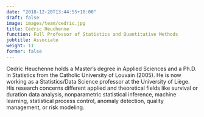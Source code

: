 ```yaml
---
date: "2018-12-20T13:44:55+10:00"
draft: false
image: images/team/cedric.jpg
title: Cédric Heuchenne
function: Full Professor of Statistics and Quantitative Methods
jobtitle: Associate
weight: 11
former: false
---
```


Cedric Heuchenne holds a Master’s degree in Applied Sciences and a Ph.D. in Statistics from the Catholic University of Louvain (2005). He is now working as a Statistics/Data Science professor at the University of Liège. His research concerns different applied and theoretical fields like survival or duration data analysis, nonparametric statistical inference, machine learning, statistical process control, anomaly detection, quality management, or risk modeling.
